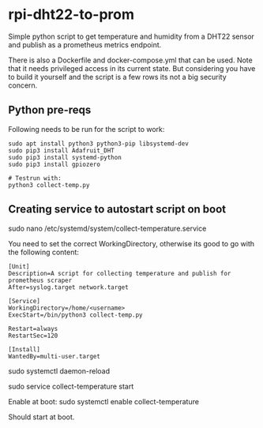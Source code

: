 # rpi-dht22-to-prom

Simple python script to get temperature and humidity from a DHT22 sensor and publish as a prometheus metrics endpoint.

There is also a Dockerfile and docker-compose.yml that can be used. Note that it needs privileged access in its current state. But considering you have to build it yourself and the script is a few rows its not a big security concern. 

## Python pre-reqs
Following needs to be run for the script to work:

```
sudo apt install python3 python3-pip libsystemd-dev
sudo pip3 install Adafruit_DHT
sudo pip3 install systemd-python
sudo pip3 install gpiozero

# Testrun with:
python3 collect-temp.py
```


## Creating service to autostart script on boot
sudo nano /etc/systemd/system/collect-temperature.service 

You need to set the correct WorkingDirectory, otherwise its good to go with the following content:

```
[Unit]
Description=A script for collecting temperature and publish for prometheus scraper
After=syslog.target network.target

[Service]
WorkingDirectory=/home/<username>
ExecStart=/bin/python3 collect-temp.py

Restart=always
RestartSec=120

[Install]
WantedBy=multi-user.target
```

sudo systemctl daemon-reload 

sudo service collect-temperature start 

Enable at boot:
sudo systemctl enable collect-temperature

Should start at boot.